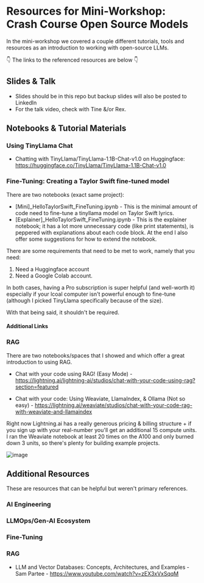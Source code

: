 # Resources for Mini-Workshop: Crash Course Open Source Models

In the mini-workshop we covered a couple different tutorials, tools and resources as an introduction to working with open-source LLMs. 

👇 The links to the referenced resources are below 👇

## Slides & Talk
* Slides should be in this repo but backup slides will also be posted to LinkedIn
* For the talk video, check with Tine &/or Rex. 

## Notebooks & Tutorial Materials 

### Using TinyLlama Chat
* Chatting with TinyLlama/TinyLlama-1.1B-Chat-v1.0 on Huggingface: https://huggingface.co/TinyLlama/TinyLlama-1.1B-Chat-v1.0

### Fine-Tuning: Creating a Taylor Swift fine-tuned model 
There are two notebooks (exact same project): 
* [Mini]_HelloTaylorSwift_FineTuning.ipynb - This is the minimal amount of code need to fine-tune a tinyllama model on Taylor Swift lyrics.
* [Explainer]_HelloTaylorSwift_FineTuning.ipynb - This is the explainer notebook; it has a lot more unnecessary code (like print statements), is peppered with explanations about each code block. At the end I also offer some suggestions for how to extend the notebook.

There are some requirements that need to be met to work, namely that you need:
1. Need a Huggingface account
2. Need a Google Colab account.

In both cases, having a Pro subscription is super helpful (and well-worth it) especially if your lcoal computer isn't powerful enough to fine-tune (although I picked TinyLlama specifically because of the size). 

With that being said, it shouldn't be required. 

#### Additional Links



### RAG 
There are two notebooks/spaces that I showed and which offer a great introduction to using RAG. 

* Chat with your code using RAG! (Easy Mode) - https://lightning.ai/lightning-ai/studios/chat-with-your-code-using-rag?section=featured

* Chat with your code: Using Weaviate, LlamaIndex, & Ollama (Not so easy) - https://lightning.ai/weaviate/studios/chat-with-your-code-rag-with-weaviate-and-llamaindex

Right now Lightning.ai has a really generous pricing & billing structure + if you sign up with your real-number you'll get an additional 15 compute units. I ran the Weaviate notebook at least 20 times on the A100 and only burned down 3 units, so there's plenty for building example projects.

![image](https://github.com/MMBazel/LO_GenAI_Workshops/assets/3360070/cdfb36b9-657f-4a7e-8143-e9f2932ffea9)



## Additional Resources

These are resources that can be helpful but weren't primary references.
### AI Engineering


### LLMOps/Gen-AI Ecosystem


### Fine-Tuning 


### RAG
* LLM and Vector Databases: Concepts, Architectures, and Examples - Sam Partee - https://www.youtube.com/watch?v=zEX3xVxSqqM

